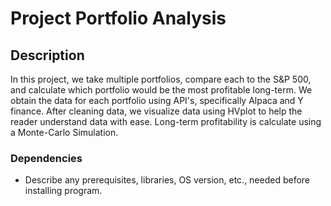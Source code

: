 # Project Portfolio Analysis

## Description
In this project, we take multiple portfolios, compare each to the S&P 500, and calculate which portfolio would be the most profitable long-term.  We obtain the data for each portfolio using API's, specifically Alpaca and Y finance. After cleaning data, we visualize data using HVplot to help the reader understand data with ease.  Long-term profitability is calculate using a Monte-Carlo Simulation.
### Dependencies

* Describe any prerequisites, libraries, OS version, etc., needed before installing program.

